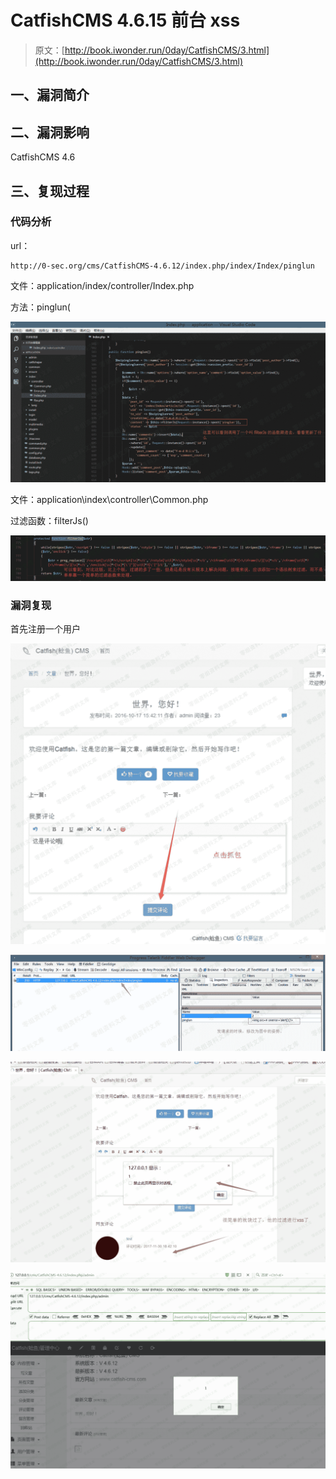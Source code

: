 # CatfishCMS 4.6.15 前台 xss

> 原文：[http://book.iwonder.run/0day/CatfishCMS/3.html](http://book.iwonder.run/0day/CatfishCMS/3.html)

## 一、漏洞简介

## 二、漏洞影响

CatfishCMS 4.6

## 三、复现过程

### 代码分析

url：

```
http://0-sec.org/cms/CatfishCMS-4.6.12/index.php/index/Index/pinglun 
```

文件：application/index/controller/Index.php

方法：pinglun(

![image](img/c32a9fbb34f2a0da0852a611aa5a7797.png)

文件：application\index\controller\Common.php

过滤函数：filterJs()

![image](img/72a8a2cc3674a64924c26d9ec6b9181b.png)

### 漏洞复现

首先注册一个用户

![image](img/cb5d485ae3ca8a6b01e2eacbb5e20682.png)

![image](img/50bb86517d1c3b85cce70cd2383de441.png)

![image](img/0a9d862bdf25eeeb14b4bcbec5399086.png)

![image](img/a5e8f16693d72dcfb5c46a91f4e73d1d.png)

